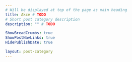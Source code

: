 ```yaml
---
# Will be displayed at top of the page as main heading
title: Akce # TODO
# Short post category description
description: "" # TODO

ShowBreadCrumbs: true
ShowPostNavLinks: true
HidePublishDate: true

layout: post-category
---
```

